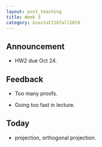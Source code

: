 ```yaml
---
layout: post_teaching
title: Week 3
category: biostat216fall2019
---
```


## Announcement

* HW2 due Oct 24. 

## Feedback

* Too many proofs. 

* Going too fast in lecture. 

## Today

* projection, orthogonal projection.  
